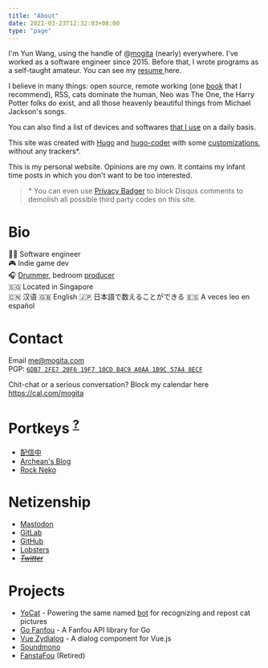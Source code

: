 ```yaml
---
title: "About"
date: 2021-03-23T12:32:03+08:00
type: "page"
---
```


I'm Yun Wang, using the handle of @[mogita](https://mog.blue/@mogita) (nearly) everywhere. I've worked as a software engineer since 2015. Before that, I wrote programs as a self-taught amateur. You can see my [resume ](/resume.html)here.

I believe in many things: open source, remote working (one [book](https://www.amazon.com/Remote-Office-Not-Required/dp/0804137501) that I recommend), RSS, cats dominate the human, Neo was The One, the Harry Potter folks do exist, and all those heavenly beautiful things from Michael Jackson's songs.

You can also find a list of devices and softwares [that I use](/uses.html) on a daily basis.

This site was created with [Hugo](https://gohugo.io/) and [hugo-coder](https://github.com/luizdepra/hugo-coder/) with some [customizations](https://github.com/mogita/otaku-blog/tree/master/layouts), without any trackers*.

This is my personal website. Opinions are my own. It contains my infant time posts in which you don't want to be too interested.

> \* You can even use [Privacy Badger](https://privacybadger.org) to block Disqus comments to demolish all possible third party codes on this site.

# Bio

🧑‍💻 Software engineer<br />
🎮 Indie game dev<br />
🎧 [Drummer](https://space.bilibili.com/70342), bedroom [producer](https://soundcloud.com/mogita)<br />
🇸🇬 Located in Singapore<br />
🇨🇳 汉语 🇬🇧 English 🇯🇵 日本語で数えることができる 🇪🇸 A veces leo en español

# Contact

Email [me@mogita.com](mailto:me@mogita.com)<br />
PGP: [`6DB7 2FE7 20F6 19F7 10CD B4C9 A0AA 1B9C 57A4 8ECF`](https://keybase.io/mogita/pgp_keys.asc?fingerprint=6db72fe720f619f710cdb4c9a0aa1b9c57a48ecf)

Chit-chat or a serious conversation? Block my calendar here https://cal.com/mogita

# Portkeys <sup><a href="https://harrypotter.fandom.com/wiki/Portkey" target="_blank">?</a></sup>

- [配信中](https://www.yocson.com)
- [Archean's Blog](https://archeanz.com)
- [Rock Neko](https://rockneko.xyz)

# Netizenship

- [Mastodon](https://mog.blue/@mogita)
- [GitLab](https://gitlab.com/mogita)
- [GitHub](https://github.com/mogita)
- [Lobsters](https://lobste.rs/u/mogita)
- *~~[Twitter](https://twitter.com/mogita)~~*

# Projects

- [YoCat](https://gitlab.com/mogita/yocat) - Powering the same named [bot](https://mog.blue/@yocat) for recognizing and repost cat pictures
- [Go Fanfou](https://github.com/mogita/go-fanfou) - A Fanfou API library for Go
- [Vue Zydialog](https://github.com/mogita/vue-zydialog) - A dialog component for Vue.js
- [Soundmono](https://soundmono.com)
- [FanstaFou](http://fanstafou.mogita.com) (Retired)
